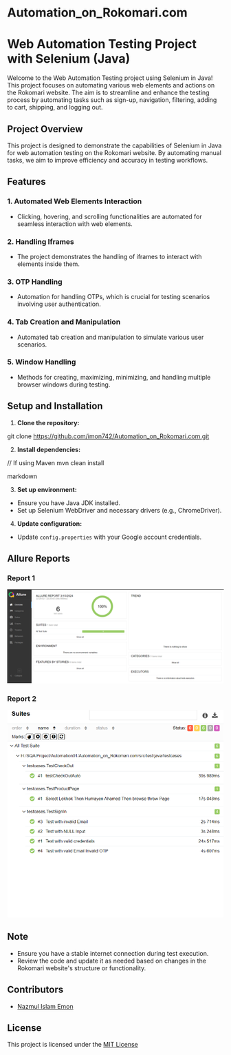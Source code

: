 # Automation_on_Rokomari.com

# Web Automation Testing Project with Selenium (Java)

Welcome to the Web Automation Testing project using Selenium in Java! This project focuses on automating various web elements and actions on the Rokomari website. The aim is to streamline and enhance the testing process by automating tasks such as sign-up, navigation, filtering, adding to cart, shipping, and logging out.

## Project Overview

This project is designed to demonstrate the capabilities of Selenium in Java for web automation testing on the Rokomari website. By automating manual tasks, we aim to improve efficiency and accuracy in testing workflows.

## Features

### 1. Automated Web Elements Interaction
- Clicking, hovering, and scrolling functionalities are automated for seamless interaction with web elements.

### 2. Handling Iframes
- The project demonstrates the handling of iframes to interact with elements inside them.

### 3. OTP Handling
- Automation for handling OTPs, which is crucial for testing scenarios involving user authentication.

### 4. Tab Creation and Manipulation
- Automated tab creation and manipulation to simulate various user scenarios.

### 5. Window Handling
- Methods for creating, maximizing, minimizing, and handling multiple browser windows during testing.

## Setup and Installation

1. **Clone the repository:**

git clone https://github.com/imon742/Automation_on_Rokomari.com.git

2. **Install dependencies:**

// If using Maven
mvn clean install

markdown

3. **Set up environment:**

- Ensure you have Java JDK installed.
- Set up Selenium WebDriver and necessary drivers (e.g., ChromeDriver).

4. **Update configuration:**

- Update `config.properties` with your Google account credentials.

## Allure Reports

### Report 1
![Report 1](Images/allure-report-1.png)

### Report 2
![Report 2](Images/allure-report-2.png)

## Note

- Ensure you have a stable internet connection during test execution.
- Review the code and update it as needed based on changes in the Rokomari website's structure or functionality.

## Contributors

- [Nazmul Islam Emon](https://github.com/imon742)

## License

This project is licensed under the [MIT License](https://opensource.org/licenses/MIT)
